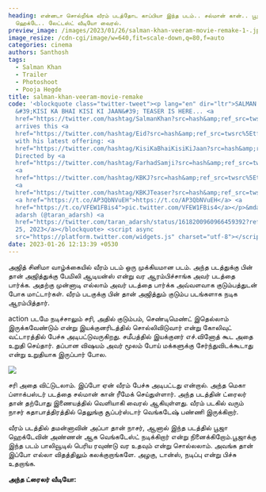 ```yaml
---
heading: என்னடா சொல்றீங்க வீரம் படத்தோட காப்பியா இந்த படம்.. சல்மான் கான்.. பூஜா
  ஹெக்டே.. லேட்டஸ்ட் வீடியோ வைரல்.
preview_image: /images/2023/01/26/salman-khan-veeram-movie-remake-1-.jpg
image_resize: /cdn-cgi/image/w=640,fit=scale-down,q=80,f=auto
categories: cinema
authors: Santhosh
tags:
  - Salman Khan
  - Trailer
  - Photoshoot
  - Pooja Hegde
title: salman-khan-veeram-movie-remake
code: '<blockquote class="twitter-tweet"><p lang="en" dir="ltr">SALMAN KHAN:
  &#39;KISI KA BHAI KISI KI JAAN&#39; TEASER IS HERE... <a
  href="https://twitter.com/hashtag/SalmanKhan?src=hash&amp;ref_src=twsrc%5Etfw">#SalmanKhan</a>
  arrives this <a
  href="https://twitter.com/hashtag/Eid?src=hash&amp;ref_src=twsrc%5Etfw">#Eid</a>
  with his latest offering: <a
  href="https://twitter.com/hashtag/KisiKaBhaiKisiKiJaan?src=hash&amp;ref_src=twsrc%5Etfw">#KisiKaBhaiKisiKiJaan</a>…
  Directed by <a
  href="https://twitter.com/hashtag/FarhadSamji?src=hash&amp;ref_src=twsrc%5Etfw">#FarhadSamji</a>.
  <a
  href="https://twitter.com/hashtag/KBKJ?src=hash&amp;ref_src=twsrc%5Etfw">#KBKJ</a><br><br>Here’s
  <a
  href="https://twitter.com/hashtag/KBKJTeaser?src=hash&amp;ref_src=twsrc%5Etfw">#KBKJTeaser</a>:
  <a href="https://t.co/AP3QbNVuEH">https://t.co/AP3QbNVuEH</a> <a
  href="https://t.co/VFEW1FBis4">pic.twitter.com/VFEW1FBis4</a></p>&mdash; taran
  adarsh (@taran_adarsh) <a
  href="https://twitter.com/taran_adarsh/status/1618200960966459392?ref_src=twsrc%5Etfw">January
  25, 2023</a></blockquote> <script async
  src="https://platform.twitter.com/widgets.js" charset="utf-8"></script>'
date: 2023-01-26 12:13:39 +0530
---
```

அஜித் சினிமா வாழ்க்கையில் வீரம் படம் ஒரு முக்கியமான படம். அந்த படத்துக்கு பின் தான் அஜித்துக்கு பேமிலி ஆடியன்ஸ் என்று வர ஆரம்பிச்சாங்க அவர் படத்தை பார்க்க. அதற்கு முன்னாடி எல்லாம் அவர் படத்தை பார்க்க அவ்வளவாக குடும்பத்துடன் போக மாட்டார்கள். வீரம் படகுக்கு பின் தான் அஜித்தும் குடும்ப படங்களாக நடிக ஆரம்பித்தார்.

action படமே நடிச்சாலும் சரி, அதில் குடும்பம், செண்டிமெண்ட் இதெல்லாம் இருக்கவேண்டும் என்று இயக்குனரிடத்தில் சொல்லிவிடுவார் என்று கோலிவுட் வட்டாரத்தில் பேச்சு அடிபட்டுவருகிறது. சமீபத்தில் இயக்குனர் எச்.வினோத் கூட அதை உறுதி செய்தார். தப்பான  விஷயம் அவர் மூலம் போய் மக்களுக்கு சேர்ந்துவிடக்கூடாது என்று உறுதியாக இருப்பார் போல.

![](/images/2023/01/26/salman-khan-veeram-movie-remake-2-.jpg)

சரி அதை விட்டுடலாம். இப்போ ஏன் வீரம் பேச்சு அடிபட்டது என்றால். அந்த மெகா ப்ளாக்பஸ்டர் படத்தை சல்மான் கான் ரீமேக் செய்துள்ளார். அந்த படத்தின் ட்ரைலர் தான் தற்போது இணையத்தில் வெளியாகி வைரல் ஆகியுள்ளது. வீரம் படகில் வரும் நாசர் கதாபாத்திரத்தில் தெலுங்கு சூப்பர்ஸ்டார் வெங்கடேஷ் பண்ணி இருக்கிறார்.

வீரம் படத்தில் தமன்னாவின் அப்பா தான் நாசர், ஆனால் இந்த படத்தில் பூஜா ஹெக்டேவின் அண்ணன் ஆக வெங்கடேஸ்ட் நடிக்கிறார் என்று நினைக்கிறோம்.பூஜாக்கு இந்த படம் பாலிவூடில் பெரிய ரவுண்டு வர உதவும் என்று சொல்லலாம். அவங்க தான் இப்போ எல்லா விதத்திலும் கலக்குறாங்களே. அழகு, டான்ஸ், நடிப்பு என்று பிச்சு உதறாங்க.

**அந்த ட்ரைலர் வீடியோ:**